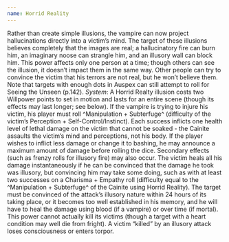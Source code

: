 ```yaml
---
name: Horrid Reality
---
```


Rather than create simple illusions, the vampire can now project hallucinations directly into a victim’s mind. The target of these illusions believes completely that the images are real; a hallucinatory fire can burn him, an imaginary noose can strangle him, and an illusory wall can block him. This power affects only one person at a time; though others can see the illusion, it doesn’t impact them in the same way. Other people can try to convince the victim that his terrors are not real, but he won’t believe them. Note that targets with enough dots in Auspex can still attempt to roll for Seeing the Unseen (p.142).
_System_: A Horrid Realty illusion costs two Willpower points to set in motion and lasts for an entire scene (though its effects may last longer; see below). If the vampire is trying to injure his victim, his player must roll ^Manipulation + Subterfuge^ (difficulty of the victim’s Perception + Self-Control/Instinct). Each success inflicts one health level of lethal damage on the victim that cannot be soaked - the Cainite assaults the victim’s mind and perceptions, not his body. If the player wishes to inflict less damage or change it to bashing, he may announce a maximum amount of damage before rolling the dice. Secondary effects (such as frenzy rolls for illusory fire) may also occur. The victim heals all his damage instantaneously if he can be convinced that the damage he took was illusory, but convincing him may take some doing, such as with at least two successes on a Charisma + Empathy roll (difficulty equal to the ^Manipulation + Subterfuge^ of the Cainite using Horrid Reality). The target must be convinced of the attack’s illusory nature within 24 hours of its taking place, or it becomes too well established in his memory, and he will have to heal the damage using blood (if a vampire) or over time (if mortal). This power cannot actually kill its victims (though a target with a heart condition may well die from fright). A victim “killed” by an illusory attack loses consciousness or enters torpor.